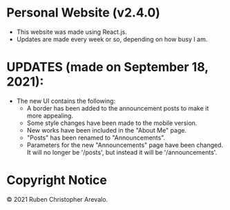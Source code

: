 # Personal Website (v2.4.0)

* This website was made using React.js.
* Updates are made every week or so, depending on how busy I am.

# UPDATES (made on September 18, 2021):

* The new UI contains the following:
    * A border has been added to the announcement posts to make it more appealing.
    * Some style changes have been made to the mobile version.
    * New works have been included in the "About Me" page.
    * "Posts" has been renamed to "Announcements".
    * Parameters for the new "Announcements" page have been changed. It will no longer be '/posts', but instead it will be '/announcements'.  

# Copyright Notice

© 2021 Ruben Christopher Arevalo.
